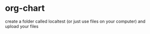 # org-chart

create a folder called localtest (or just use files on your computer) and upload your files
